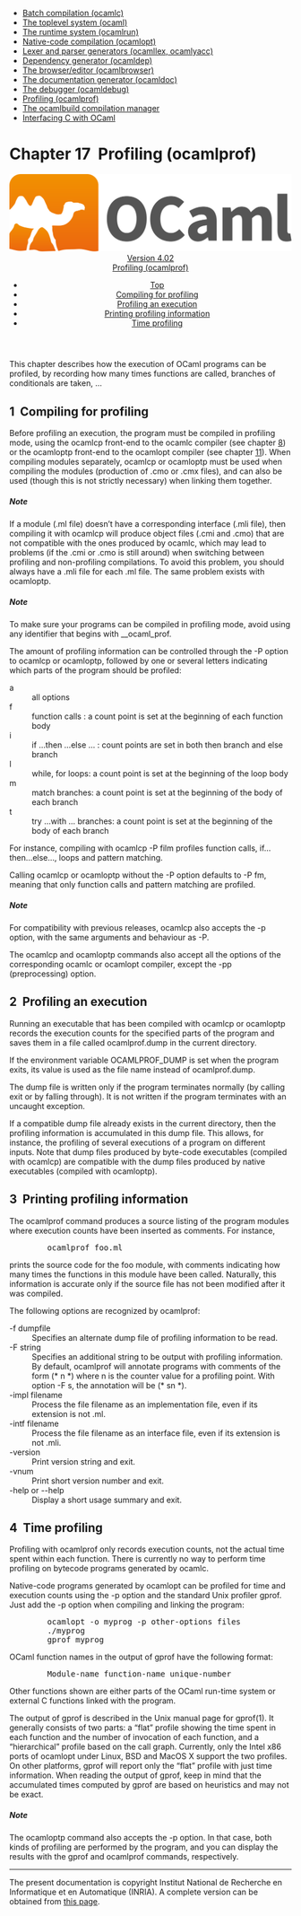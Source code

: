 <!-- ((! set title Manual !)) ((! set documentation !)) ((! set manual !)) ((! set nobreadcrumb !)) -->
<div class="manual content"><ul class="part_menu"><li><a href="comp.html">Batch compilation (ocamlc)</a></li><li><a href="toplevel.html">The toplevel system (ocaml)</a></li><li><a href="runtime.html">The runtime system (ocamlrun)</a></li><li><a href="native.html">Native-code compilation (ocamlopt)</a></li><li><a href="lexyacc.html">Lexer and parser generators (ocamllex, ocamlyacc)</a></li><li><a href="depend.html">Dependency generator (ocamldep)</a></li><li><a href="browser.html">The browser/editor (ocamlbrowser)</a></li><li><a href="ocamldoc.html">The documentation generator (ocamldoc)</a></li><li><a href="debugger.html">The debugger (ocamldebug)</a></li><li class="active"><a href="profil.html">Profiling (ocamlprof)</a></li><li><a href="ocamlbuild.html">The ocamlbuild compilation manager</a></li><li><a href="intfc.html">Interfacing C with OCaml</a></li></ul>




<h1 class="chapter" id="sec370"><span>Chapter 17</span>&nbsp;&nbsp;Profiling (ocamlprof)</h1>
<header><nav class="toc brand"><a class="brand" href="https://ocaml.org/"><img src="colour-logo-gray.svg" class="svg" alt="OCaml"></a></nav><nav class="toc"><div class="toc_version"><a href="/docs" id="version-select">Version 4.02</a></div><div class="toc_title"><a href="#">Profiling (ocamlprof)</a></div><ul><li class="top"><a href="#">Top</a></li>
<li><a href="profil.html#sec371">Compiling for profiling</a>
</li><li><a href="profil.html#sec375">Profiling an execution</a>
</li><li><a href="profil.html#sec376">Printing profiling information</a>
</li><li><a href="profil.html#sec377">Time profiling</a>
</li></ul></nav></header>
<p> <a id="c:profiler"></a>

</p><p>This chapter describes how the execution of OCaml
programs can be profiled, by recording how many times functions are
called, branches of conditionals are taken, …</p>
<h2 class="section" id="sec371">1&nbsp;&nbsp;Compiling for profiling</h2>
<p>Before profiling an execution, the program must be compiled in
profiling mode, using the <span class="c007">ocamlcp</span> front-end to the <span class="c007">ocamlc</span> compiler
(see chapter&nbsp;<a href="comp.html#c%3Acamlc">8</a>) or the <span class="c007">ocamloptp</span> front-end to the
<span class="c007">ocamlopt</span> compiler (see chapter&nbsp;<a href="native.html#c%3Anativecomp">11</a>). When compiling
modules separately, <span class="c007">ocamlcp</span> or <span class="c007">ocamloptp</span> must be used when
compiling the modules (production of <span class="c007">.cmo</span> or <span class="c007">.cmx</span> files), and can
also be used (though this is not strictly necessary) when linking them
together.</p>
<h5 class="paragraph" id="sec372">Note</h5>
<p> If a module (<span class="c007">.ml</span> file) doesn’t have a corresponding
interface (<span class="c007">.mli</span> file), then compiling it with <span class="c007">ocamlcp</span> will produce
object files (<span class="c007">.cmi</span> and <span class="c007">.cmo</span>) that are not compatible with the ones
produced by <span class="c007">ocamlc</span>, which may lead to problems (if the <span class="c007">.cmi</span> or
<span class="c007">.cmo</span> is still around) when switching between profiling and
non-profiling compilations. To avoid this problem, you should always
have a <span class="c007">.mli</span> file for each <span class="c007">.ml</span> file. The same problem exists with
<span class="c007">ocamloptp</span>.</p>
<h5 class="paragraph" id="sec373">Note</h5>
<p> To make sure your programs can be compiled in
profiling mode, avoid using any identifier that begins with
<span class="c007">__ocaml_prof</span>.</p><p>The amount of profiling information can be controlled through the <span class="c007">-P</span>
option to <span class="c007">ocamlcp</span> or <span class="c007">ocamloptp</span>, followed by one or several letters
indicating which parts of the program should be profiled:</p><dl class="description"><dt class="dt-description">
<span class="c010">a</span></dt><dd class="dd-description"> all options
</dd><dt class="dt-description"><span class="c010">f</span></dt><dd class="dd-description"> function calls : a count point is set at the beginning of
each function body
</dd><dt class="dt-description"><span class="c010">i</span></dt><dd class="dd-description"> <span class="c019">if …then …else …</span> : count points are set in
both <span class="c019">then</span> branch and <span class="c019">else</span> branch
</dd><dt class="dt-description"><span class="c010">l</span></dt><dd class="dd-description"> <span class="c019">while, for</span> loops: a count point is set at the beginning of
the loop body
</dd><dt class="dt-description"><span class="c010">m</span></dt><dd class="dd-description"> <span class="c019">match</span> branches: a count point is set at the beginning of the
body of each branch
</dd><dt class="dt-description"><span class="c010">t</span></dt><dd class="dd-description"> <span class="c019">try …with …</span> branches: a count point is set at the
beginning of the body of each branch
</dd></dl><p>For instance, compiling with <span class="c007">ocamlcp -P film</span> profiles function calls,
if…then…else…, loops and pattern matching.</p><p>Calling <span class="c007">ocamlcp</span> or <span class="c007">ocamloptp</span> without the <span class="c007">-P</span> option defaults to
<span class="c007">-P fm</span>, meaning that only function calls and pattern matching are
profiled.</p>
<h5 class="paragraph" id="sec374">Note</h5>
<p> For compatibility with previous releases, <span class="c007">ocamlcp</span>
also accepts the <span class="c007">-p</span> option, with the same arguments and behaviour as
<span class="c007">-P</span>.</p><p>The <span class="c007">ocamlcp</span> and <span class="c007">ocamloptp</span> commands also accept all the options of
the corresponding <span class="c007">ocamlc</span> or <span class="c007">ocamlopt</span> compiler, except the <span class="c007">-pp</span>
(preprocessing) option.</p>
<h2 class="section" id="sec375">2&nbsp;&nbsp;Profiling an execution</h2>
<p>Running an executable that has been compiled with <span class="c007">ocamlcp</span> or
<span class="c007">ocamloptp</span> records the execution counts for the specified parts of
the program and saves them in a file called <span class="c007">ocamlprof.dump</span> in the
current directory.</p><p>If the environment variable <span class="c007">OCAMLPROF_DUMP</span> is set when the program
exits, its value is used as the file name instead of <span class="c007">ocamlprof.dump</span>.</p><p>The dump file is written only if the program terminates
normally (by calling <span class="c007">exit</span> or by falling through). It is not written
if the program terminates with an uncaught exception.</p><p>If a compatible dump file already exists in the current directory, then the
profiling information is accumulated in this dump file. This allows, for
instance, the profiling of several executions of a program on
different inputs. Note that dump files produced by byte-code
executables (compiled with <span class="c007">ocamlcp</span>) are compatible with the dump
files produced by native executables (compiled with <span class="c007">ocamloptp</span>).</p>
<h2 class="section" id="sec376">3&nbsp;&nbsp;Printing profiling information</h2>
<p>The <span class="c007">ocamlprof</span> command produces a source listing of the program modules
where execution counts have been inserted as comments. For instance,
</p><pre>        ocamlprof foo.ml
</pre><p>prints the source code for the <span class="c007">foo</span> module, with comments indicating
how many times the functions in this module have been called. Naturally,
this information is accurate only if the source file has not been modified
after it was compiled.</p><p>The following options are recognized by <span class="c007">ocamlprof</span>:</p><dl class="description"><dt class="dt-description"><span class="c019"><span class="c007">-f</span> <span class="c013">dumpfile</span></span></dt><dd class="dd-description">
Specifies an alternate dump file of profiling information to be read.</dd><dt class="dt-description"><span class="c019"><span class="c007">-F</span> <span class="c013">string</span></span></dt><dd class="dd-description">
Specifies an additional string to be output with profiling information.
By default, <span class="c007">ocamlprof</span> will annotate programs with comments of the form
<span class="c007">(* <span class="c013">n</span> *)</span> where <span class="c013">n</span> is the counter value for a profiling
point. With option <span class="c007">-F <span class="c013">s</span></span>, the annotation will be
<span class="c007">(* <span class="c013">sn</span> *)</span>.</dd><dt class="dt-description"><span class="c019"><span class="c007">-impl</span> <span class="c013">filename</span></span></dt><dd class="dd-description">
Process the file <span class="c013">filename</span> as an implementation file, even if its
extension is not <span class="c007">.ml</span>.</dd><dt class="dt-description"><span class="c019"><span class="c007">-intf</span> <span class="c013">filename</span></span></dt><dd class="dd-description">
Process the file <span class="c013">filename</span> as an interface file, even if its
extension is not <span class="c007">.mli</span>.</dd><dt class="dt-description"><span class="c010">-version</span></dt><dd class="dd-description">
Print version string and exit.</dd><dt class="dt-description"><span class="c010">-vnum</span></dt><dd class="dd-description">
Print short version number and exit.</dd><dt class="dt-description"><span class="c019"><span class="c007">-help</span> or <span class="c007">--help</span></span></dt><dd class="dd-description">
Display a short usage summary and exit.
</dd></dl>
<h2 class="section" id="sec377">4&nbsp;&nbsp;Time profiling</h2>
<p>Profiling with <span class="c007">ocamlprof</span> only records execution counts, not the actual
time spent within each function. There is currently no way to perform
time profiling on bytecode programs generated by <span class="c007">ocamlc</span>.</p><p>Native-code programs generated by <span class="c007">ocamlopt</span> can be profiled for time
and execution counts using the <span class="c007">-p</span> option and the standard Unix
profiler <span class="c007">gprof</span>. Just add the <span class="c007">-p</span> option when compiling and linking
the program:
</p><pre>        ocamlopt -o myprog -p <span class="c013">other-options files</span>
        ./myprog
        gprof myprog
</pre><p>
OCaml function names in the output of <span class="c007">gprof</span> have the following format:
</p><pre>        <span class="c013">Module-name</span>_<span class="c013">function-name</span>_<span class="c013">unique-number</span>
</pre><p>
Other functions shown are either parts of the OCaml run-time system or
external C functions linked with the program.</p><p>The output of <span class="c007">gprof</span> is described in the Unix manual page for
<span class="c007">gprof(1)</span>. It generally consists of two parts: a “flat” profile
showing the time spent in each function and the number of invocation
of each function, and a “hierarchical” profile based on the call
graph. Currently, only the Intel x86 ports of <span class="c007">ocamlopt</span> under
Linux, BSD and MacOS X support the two profiles. On other platforms,
<span class="c007">gprof</span> will report only the “flat” profile with just time
information. When reading the output of <span class="c007">gprof</span>, keep in mind that
the accumulated times computed by <span class="c007">gprof</span> are based on heuristics and
may not be exact.</p>
<h5 class="paragraph" id="sec378">Note</h5>
<p> The <span class="c007">ocamloptp</span> command also accepts the <span class="c007">-p</span>
option. In that case, both kinds of profiling are performed by the
program, and you can display the results with the <span class="c007">gprof</span> and <span class="c007">ocamlprof</span>
commands, respectively.

</p>
<hr>





<div class="copyright">The present documentation is copyright Institut National de Recherche en Informatique et en Automatique (INRIA). A complete version can be obtained from <a href="http://caml.inria.fr/pub/docs/manual-ocaml/">this page</a>.</div></div>